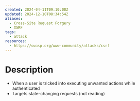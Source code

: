 ```yaml
---
created: 2024-04-11T09:10:00Z
updated: 2024-12-10T08:34:54Z
aliases:
  - Cross-Site Request Forgery
  - XSRF
tags:
  - attack
resources:
  - https://owasp.org/www-community/attacks/csrf
---
```

# Description
- When a user is tricked into executing unwanted actions while authenticated
- Targets state-changing requests (not reading)